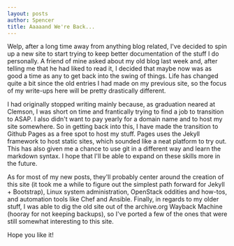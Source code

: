 ```yaml
---
layout: posts
author: Spencer
title: Aaaaand We're Back...
---
```


Welp, after a long time away from anything blog related, I've decided to spin up a new site to start trying to keep better documentation of the stuff I do personally. A friend of mine asked about my old blog last week and, after telling me that he had liked to read it, I decided that maybe now was as good a time as any to get back into the swing of things. Life has changed quite a bit since the old entries I had made on my previous site, so the focus of my write-ups here will be pretty drastically different.

I had originally stopped writing mainly because, as graduation neared at Clemson, I was short on time and frantically trying to find a job to transition to ASAP. I also didn't want to pay yearly for a domain name and to host my site somewhere. So in getting back into this, I have made the transition to Github Pages as a free spot to host my stuff. Pages uses the Jekyll framework to host static sites, which sounded like a neat platform to try out. This has also given me a chance to use git in a different way and learn the markdown syntax. I hope that I'll be able to expand on these skills more in the future.

As for most of my new posts, they'll probably center around the creation of this site (it took me a while to figure out the simplest path forward for Jekyll + Bootstrap), Linux system administration, OpenStack oddities and how-tos, and automation tools like Chef and Ansible. Finally, in regards to my older stuff, I was able to dig the old site out of the archive.org Wayback Machine (hooray for not keeping backups), so I've ported a few of the ones that were still somewhat interesting to this site. 

Hope you like it!
